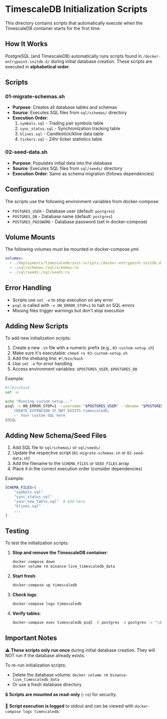 # TimescaleDB Initialization Scripts

This directory contains scripts that automatically execute when the TimescaleDB container starts for the first time.

## How It Works

PostgreSQL (and TimescaleDB) automatically runs scripts found in `/docker-entrypoint-initdb.d/` during initial database creation. These scripts are executed in **alphabetical order**.

## Scripts

### 01-migrate-schemas.sh
- **Purpose**: Creates all database tables and schemas
- **Source**: Executes SQL files from `sql/schemas/` directory
- **Execution Order**:
  1. `symbols.sql` - Trading pair symbols table
  2. `sync_status.sql` - Synchronization tracking table
  3. `klines.sql` - Candlestick/kline data table
  4. `tickers.sql` - 24hr ticker statistics table

### 02-seed-data.sh
- **Purpose**: Populates initial data into the database
- **Source**: Executes SQL files from `sql/seeds/` directory
- **Execution Order**: Same as schema migration (follows dependencies)

## Configuration

The scripts use the following environment variables from docker-compose:
- `POSTGRES_USER` - Database user (default: `postgres`)
- `POSTGRES_DB` - Database name (default: `postgres`)
- `POSTGRES_PASSWORD` - Database password (set in docker-compose)

## Volume Mounts

The following volumes must be mounted in docker-compose.yml:
```yaml
volumes:
  - ./deployments/timescaledb/init-scripts:/docker-entrypoint-initdb.d:ro
  - ./sql/schemas:/sql/schemas:ro
  - ./sql/seeds:/sql/seeds:ro
```

## Error Handling

- Scripts use `set -e` to stop execution on any error
- `psql` is called with `-v ON_ERROR_STOP=1` to halt on SQL errors
- Missing files trigger warnings but don't stop execution

## Adding New Scripts

To add new initialization scripts:

1. Create a new `.sh` file with a numeric prefix (e.g., `03-custom-setup.sh`)
2. Make sure it's executable: `chmod +x 03-custom-setup.sh`
3. Add the shebang line: `#!/bin/bash`
4. Use `set -e` for error handling
5. Access environment variables: `$POSTGRES_USER`, `$POSTGRES_DB`

Example:
```bash
#!/bin/bash
set -e

echo "Running custom setup..."
psql -v ON_ERROR_STOP=1 --username "$POSTGRES_USER" --dbname "$POSTGRES_DB" <<-EOSQL
    CREATE EXTENSION IF NOT EXISTS timescaledb;
    -- Your custom SQL here
EOSQL
```

## Adding New Schema/Seed Files

1. Add SQL file to `sql/schemas/` or `sql/seeds/`
2. Update the respective script (`01-migrate-schemas.sh` or `02-seed-data.sh`)
3. Add the filename to the `SCHEMA_FILES` or `SEED_FILES` array
4. Place it in the correct execution order (consider dependencies)

Example:
```bash
SCHEMA_FILES=(
    "symbols.sql"
    "sync_status.sql"
    "your_new_table.sql"  # Add here
    "klines.sql"
    ...
)
```

## Testing

To test the initialization scripts:

1. **Stop and remove the TimescaleDB container**:
   ```bash
   docker-compose down
   docker volume rm binance-live_timescaledb_data
   ```

2. **Start fresh**:
   ```bash
   docker-compose up timescaledb
   ```

3. **Check logs**:
   ```bash
   docker-compose logs timescaledb
   ```

4. **Verify tables**:
   ```bash
   docker-compose exec timescaledb psql -U postgres -d postgres -c "\dt"
   ```

## Important Notes

⚠️ **These scripts only run once** during initial database creation. They will NOT run if the database already exists.

To re-run initialization scripts:
- Delete the database volume: `docker volume rm binance-live_timescaledb_data`
- Or use a fresh database directory

🔒 **Scripts are mounted as read-only** (`:ro`) for security.

📝 **Script execution is logged** to stdout and can be viewed with `docker-compose logs timescaledb`.

